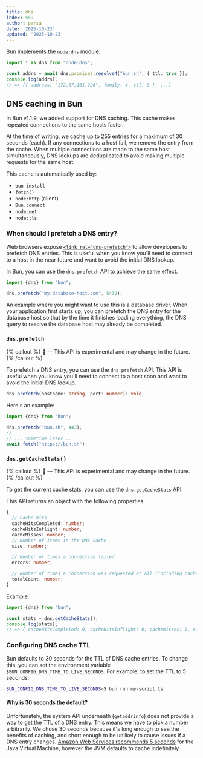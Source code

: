 ```yaml
---
title: dns
index: 559
author: parsa
date: '2025-10-23'
updated: '2025-10-23'
---
```

Bun implements the `node:dns` module.

```ts
import * as dns from "node:dns";

const addrs = await dns.promises.resolve4("bun.sh", { ttl: true });
console.log(addrs);
// => [{ address: "172.67.161.226", family: 4, ttl: 0 }, ...]
```

## DNS caching in Bun

In Bun v1.1.9, we added support for DNS caching. This cache makes repeated connections to the same hosts faster. 

At the time of writing, we cache up to 255 entries for a maximum of 30 seconds (each). If any connections to a host fail, we remove the entry from the cache. When multiple connections are made to the same host simultaneously, DNS lookups are deduplicated to avoid making multiple requests for the same host.

This cache is automatically used by:

- `bun install`
- `fetch()`
- `node:http` (client)
- `Bun.connect`
- `node:net`
- `node:tls`

### When should I prefetch a DNS entry?

Web browsers expose [`<link rel="dns-prefetch">`](https://developer.mozilla.org/en-US/docs/Web/Performance/dns-prefetch) to allow developers to prefetch DNS entries. This is useful when you know you'll need to connect to a host in the near future and want to avoid the initial DNS lookup.

In Bun, you can use the `dns.prefetch` API to achieve the same effect. 

```ts
import {dns} from "bun";

dns.prefetch("my.database-host.com", 5432);
```

An example where you might want to use this is a database driver. When your application first starts up, you can prefetch the DNS entry for the database host so that by the time it finishes loading everything, the DNS query to resolve the database host may already be completed.

### `dns.prefetch`

{% callout %}
**🚧** — This API is experimental and may change in the future.
{% /callout %}

To prefetch a DNS entry, you can use the `dns.prefetch` API. This API is useful when you know you'll need to connect to a host soon and want to avoid the initial DNS lookup.

```ts
dns.prefetch(hostname: string, port: number): void;
```

Here's an example:

```ts
import {dns} from "bun";

dns.prefetch("bun.sh", 443);
//
// ... sometime later ...
await fetch("https://bun.sh");
```

### `dns.getCacheStats()`

{% callout %}
**🚧** — This API is experimental and may change in the future.
{% /callout %}

To get the current cache stats, you can use the `dns.getCacheStats` API. 

This API returns an object with the following properties:

```ts
{
  // Cache hits 
  cacheHitsCompleted: number;
  cacheHitsInflight: number;
  cacheMisses: number;
  // Number of items in the DNS cache
  size: number;

  // Number of times a connection failed
  errors: number;

  // Number of times a connection was requested at all (including cache hits and misses)
  totalCount: number;
}
```

Example:

```ts
import {dns} from "bun";

const stats = dns.getCacheStats();
console.log(stats);
// => { cacheHitsCompleted: 0, cacheHitsInflight: 0, cacheMisses: 0, size: 0, errors: 0, totalCount: 0 }
```

### Configuring DNS cache TTL

Bun defaults to 30 seconds for the TTL of DNS cache entries. To change this, you can set the environment variable `$BUN_CONFIG_DNS_TIME_TO_LIVE_SECONDS`. For example, to set the TTL to 5 seconds:

```sh
BUN_CONFIG_DNS_TIME_TO_LIVE_SECONDS=5 bun run my-script.ts
```

#### Why is 30 seconds the default?

Unfortunately, the system API underneath (`getaddrinfo`) does not provide a way to get the TTL of a DNS entry. This means we have to pick a number arbitrarily. We chose 30 seconds because it's long enough to see the benefits of caching, and short enough to be unlikely to cause issues if a DNS entry changes. [Amazon Web Services recommends 5 seconds](https://docs.aws.amazon.com/sdk-for-java/v1/developer-guide/jvm-ttl-dns.html) for the Java Virtual Machine, however the JVM defaults to cache indefinitely. 



